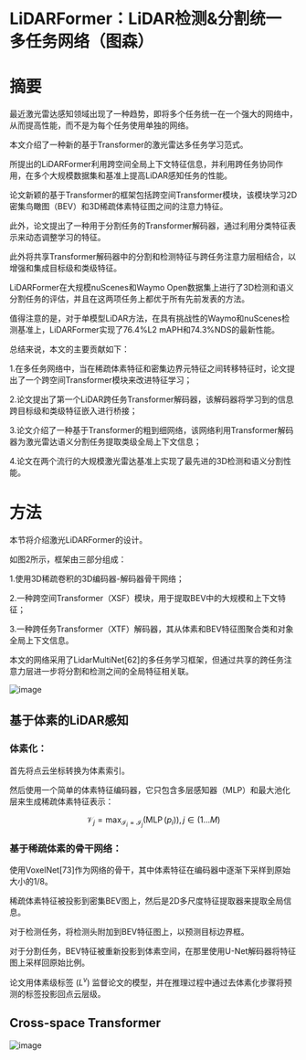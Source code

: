 # LiDARFormer：LiDAR检测&分割统一多任务网络（图森）
# 摘要
最近激光雷达感知领域出现了一种趋势，即将多个任务统一在一个强大的网络中，从而提高性能，而不是为每个任务使用单独的网络。

本文介绍了一种新的基于Transformer的激光雷达多任务学习范式。

所提出的LiDARFormer利用跨空间全局上下文特征信息，并利用跨任务协同作用，在多个大规模数据集和基准上提高LiDAR感知任务的性能。

论文新颖的基于Transformer的框架包括跨空间Transformer模块，该模块学习2D密集鸟瞰图（BEV）和3D稀疏体素特征图之间的注意力特征。

此外，论文提出了一种用于分割任务的Transformer解码器，通过利用分类特征表示来动态调整学习的特征。

此外将共享Transformer解码器中的分割和检测特征与跨任务注意力层相结合，以增强和集成目标级和类级特征。

LiDARFormer在大规模nuScenes和Waymo Open数据集上进行了3D检测和语义分割任务的评估，并且在这两项任务上都优于所有先前发表的方法。

值得注意的是，对于单模型LiDAR方法，在具有挑战性的Waymo和nuScenes检测基准上，LiDARFormer实现了76.4%L2 mAPH和74.3%NDS的最新性能。

总结来说，本文的主要贡献如下：

1.在多任务网络中，当在稀疏体素特征和密集边界元特征之间转移特征时，论文提出了一个跨空间Transformer模块来改进特征学习；

2.论文提出了第一个LiDAR跨任务Transformer解码器，该解码器将学习到的信息跨目标级和类级特征嵌入进行桥接；

3.论文介绍了一种基于Transformer的粗到细网络，该网络利用Transformer解码器为激光雷达语义分割任务提取类级全局上下文信息；

4.论文在两个流行的大规模激光雷达基准上实现了最先进的3D检测和语义分割性能。

# 方法
本节将介绍激光LiDARFormer的设计。

如图2所示，框架由三部分组成：

1.使用3D稀疏卷积的3D编码器-解码器骨干网络；

2.一种跨空间Transformer（XSF）模块，用于提取BEV中的大规模和上下文特征；

3.一种跨任务Transformer（XTF）解码器，其从体素和BEV特征图聚合类和对象全局上下文信息。

本文的网络采用了LidarMultiNet[62]的多任务学习框架，但通过共享的跨任务注意力层进一步将分割和检测之间的全局特征相关联。

![image](https://user-images.githubusercontent.com/48575896/229677314-29d06085-7c02-46d9-94d3-1460959a9258.png)

## 基于体素的LiDAR感知
### 体素化：

首先将点云坐标转换为体素索引。

然后使用一个简单的体素特征编码器，它只包含多层感知器（MLP）和最大池化层来生成稀疏体素特征表示：

$$ \mathcal{V}_{j}=\max _{\mathcal{I}_{i}=\mathcal{I}_{j}}\left(\operatorname{MLP}\left(p_{i}\right)\right), j \in(1 \ldots M)$$

### 基于稀疏体素的骨干网络：
使用VoxelNet[73]作为网络的骨干，其中体素特征在编码器中逐渐下采样到原始大小的1/8。

稀疏体素特征被投影到密集BEV图上，然后是2D多尺度特征提取器来提取全局信息。

对于检测任务，将检测头附加到BEV特征图上，以预测目标边界框。

对于分割任务，BEV特征被重新投影到体素空间，在那里使用U-Net解码器将特征图上采样回原始比例。

论文用体素级标签 $(L^v)$ 监督论文的模型，并在推理过程中通过去体素化步骤将预测的标签投影回点云层级。

## Cross-space Transformer
![image](https://user-images.githubusercontent.com/48575896/229678962-9698454d-d203-476f-8625-6f5a59820cef.png)
